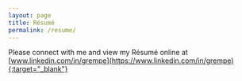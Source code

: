 ```yaml
---
layout: page
title: Résumé
permalink: /resume/
---
```


Please connect with me and view my Résumé online at [www.linkedin.com/in/grempe](https://www.linkedin.com/in/grempe){:target="_blank"}
